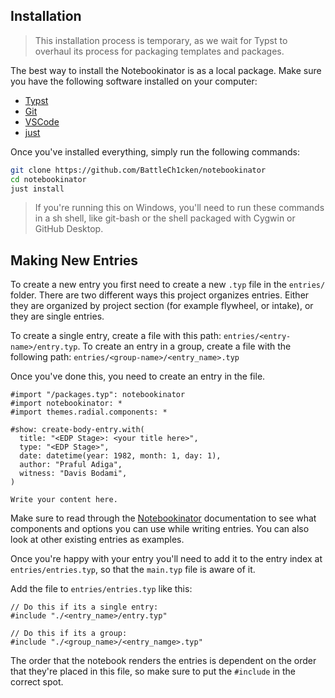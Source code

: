 ## Installation

> This installation process is temporary, as we wait for Typst to overhaul its process for packaging templates and packages.

The best way to install the Notebookinator is as a local package. Make sure you
have the following software installed on your computer:

- [Typst](https://github.com/typst/typst#installation)
- [Git](https://github.com/casey/just#installation)
- [VSCode](https://code.visualstudio.com)
- [just](https://github.com/casey/just#installation)

Once you've installed everything, simply run the following commands:

```bash
git clone https://github.com/BattleCh1cken/notebookinator
cd notebookinator
just install
```
> If you're running this on Windows, you'll need to run these commands in a sh shell, like git-bash or the shell packaged with Cygwin or GitHub Desktop.

## Making New Entries

To create a new entry you first need to create a new `.typ` file in the `entries/` folder. There are two different ways this project organizes entries. Either they are organized by project section (for example flywheel, or intake), or they are single entries.

To create a single entry, create a file with this path: `entries/<entry-name>/entry.typ`.
To create an entry in a group, create a file with the following path: `entries/<group-name>/<entry_name>.typ`

Once you've done this, you need to create an entry in the file.

```typ
#import "/packages.typ": notebookinator
#import notebookinator: *
#import themes.radial.components: *

#show: create-body-entry.with(
  title: "<EDP Stage>: <your title here>",
  type: "<EDP Stage>",
  date: datetime(year: 1982, month: 1, day: 1),
  author: "Praful Adiga",
  witness: "Davis Bodami",
)

Write your content here.

```

Make sure to read through the [Notebookinator](https://github.com/BattleCh1cken/notebookinator) documentation to see what components and options you can use while writing entries. You can also look at other existing entries as examples.

Once you're happy with your entry you'll need to add it to the entry index at `entries/entries.typ`, so that the `main.typ` file is aware of it.

Add the file to `entries/entries.typ` like this:

```typ
// Do this if its a single entry:
#include "./<entry_name>/entry.typ"

// Do this if its a group:
#include "./<group_name>/<entry_namge>.typ"
```

The order that the notebook renders the entries is dependent on the order that they're placed in this file, so make sure to put the `#include` in the correct spot.
